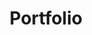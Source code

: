 ---
title: Portfolio
summary: Oh oh, it looks empty here.. Just wait a bit, I'm working on it! 🚧
description: Oh oh, it looks empty here.. Just wait a bit, I'm working on it! 🚧
ShowRssButtonInSectionTermList: false
paginate: 10
---